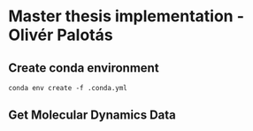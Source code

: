 # Master thesis implementation - Olivér Palotás
## Create conda environment
```
conda env create -f .conda.yml
```

## Get Molecular Dynamics Data

